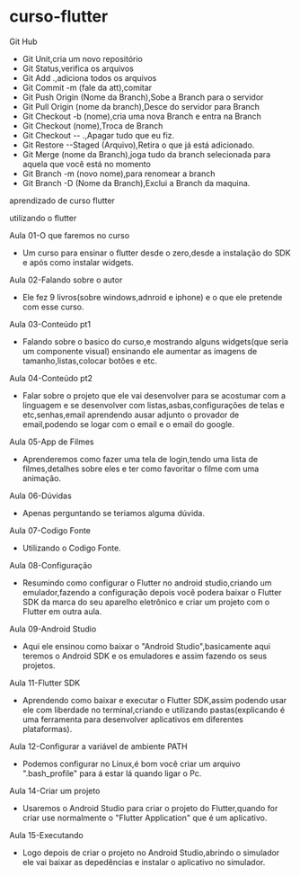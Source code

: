 # curso-flutter

Git Hub
 - Git Unit,cria um novo repositório 
 - Git Status,verifica os arquivos
 - Git Add .,adiciona todos os arquivos
 - Git Commit -m (fale da att),comitar
 - Git Push Origin (Nome da Branch),Sobe a Branch para o servidor
 - Git Pull Origin (nome da branch),Desce do servidor para Branch
 - Git Checkout -b (nome),cria uma nova Branch e entra na Branch
 - Git Checkout (nome),Troca de Branch 
 - Git Checkout -- .,Apagar tudo que eu fiz.
 - Git Restore --Staged (Arquivo),Retira o que já está adicionado.
 - Git Merge (nome da Branch),joga tudo da branch selecionada para aquela que você está no momento
 - Git Branch -m (novo nome),para renomear a branch
 - Git Branch -D (Nome da Branch),Exclui a Branch da maquina.

aprendizado de curso flutter

utilizando o flutter

Aula 01-O que faremos no curso
 - Um curso para ensinar o flutter desde o zero,desde a instalação do SDK e após como instalar widgets.

Aula 02-Falando sobre o autor
 - Ele fez 9 livros(sobre windows,adnroid e iphone) e o que ele pretende com esse curso.

Aula 03-Conteúdo pt1
 - Falando sobre o basico do curso,e mostrando alguns widgets(que seria um componente visual) ensinando ele aumentar as imagens de tamanho,listas,colocar botões e etc.

Aula 04-Conteúdo pt2
 - Falar sobre o projeto que ele vai desenvolver para se acostumar com a linguagem e se desenvolver com listas,asbas,configurações de telas e etc,senhas,email aprendendo  ausar adjunto o provador de email,podendo se logar com o email e o email do google.

Aula 05-App de Filmes
 - Aprenderemos como fazer uma tela de login,tendo uma lista de filmes,detalhes sobre eles e ter como favoritar o filme com uma animação.

Aula 06-Dúvidas
 - Apenas perguntando se teriamos alguma dúvida.

Aula 07-Codigo Fonte
 - Utilizando o Codigo Fonte.

Aula 08-Configuração
 - Resumindo como configurar o Flutter no android studio,criando um emulador,fazendo a configuração depois você podera baixar o Flutter SDK da marca do seu aparelho eletrônico e criar um projeto com o Flutter em outra aula.

Aula 09-Android Studio
 - Aqui ele ensinou como baixar o "Android Studio",basicamente aqui teremos o Android SDK e os emuladores e assim fazendo os seus projetos.

Aula 11-Flutter SDK
 - Aprendendo como baixar e executar o Flutter SDK,assim podendo usar ele com liberdade no terminal,criando e utilizando pastas(explicando é uma ferramenta para desenvolver aplicativos em diferentes plataformas).


Aula 12-Configurar a variável de ambiente PATH
 - Podemos configurar no Linux,é bom você criar um arquivo ".bash_profile" para á estar lá quando ligar o Pc.

Aula 14-Criar um projeto
 - Usaremos o Android Studio para criar o projeto do Flutter,quando for criar use normalmente o "Flutter Application" que é um aplicativo.

Aula 15-Executando
 - Logo depois de criar o projeto no Android Studio,abrindo o simulador  ele vai baixar as depedências e instalar o aplicativo no simulador.
